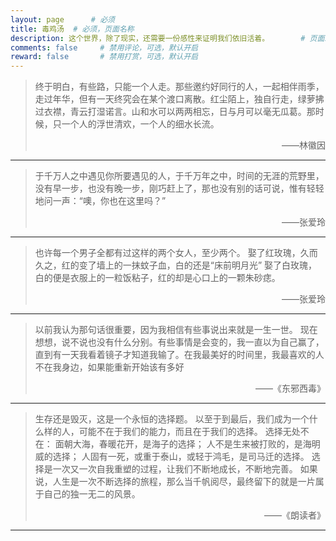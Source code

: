 ```yaml
---
layout: page      # 必须
title: 毒鸡汤  # 必须，页面名称
description: 这个世界，除了现实，还需要一份感性来证明我们依旧活着。       # 页面二级标题，描述性文字
comments: false     # 禁用评论，可选，默认开启
reward: false       # 禁用打赏，可选，默认开启
---
```


<style>
body {  }
.page-content { border-bottom: none; }
#main { background-image: url(http://www.syg315.com/images/dbg.jpg) }
</style>

>终于明白，有些路，只能一个人走。那些邀约好同行的人，一起相伴雨季，走过年华，但有一天终究会在某个渡口离散。红尘陌上，独自行走，绿萝拂过衣襟，青云打湿诺言。山和水可以两两相忘，日与月可以毫无瓜葛。那时候，只一个人的浮世清欢，一个人的细水长流。
><p style="text-align: right;">——林徽因</p>

---

>于千万人之中遇见你所要遇见的人，于千万年之中，时间的无涯的荒野里，没有早一步，也没有晚一步，刚巧赶上了，那也没有别的话可说，惟有轻轻地问一声：“噢，你也在这里吗？”
><p style="text-align: right;">——张爱玲</p>

---

>也许每一个男子全都有过这样的两个女人，至少两个。
>娶了红玫瑰，久而久之，红的变了墙上的一抹蚊子血，白的还是“床前明月光”
>娶了白玫瑰，白的便是衣服上的一粒饭粘子，红的却是心口上的一颗朱砂痣。
><p style="text-align: right;">——张爱玲</p>

---

>以前我认为那句话很重要，因为我相信有些事说出来就是一生一世。
>现在想想，说不说也没有什么分别。有些事情是会变的，我一直以为自己赢了，直到有一天我看着镜子才知道我输了。在我最美好的时间里，我最喜欢的人不在我身边，如果能重新开始该有多好
><p style="text-align: right;">——《东邪西毒》</p>

---

>生存还是毁灭，这是一个永恒的选择题。
>以至于到最后，我们成为一个什么样的人，可能不在于我们的能力，而且在于我们的选择。
>选择无处不在：
>面朝大海，春暖花开，是海子的选择；
>人不是生来被打败的，是海明威的选择；
>人固有一死，或重于泰山，或轻于鸿毛，是司马迁的选择。
>选择是一次又一次自我重塑的过程，让我们不断地成长，不断地完善。
>如果说，人生是一次不断选择的旅程，那么当千帆阅尽，最终留下的就是一片属于自己的独一无二的风景。
><p style="text-align: right;">——《朗读者》</p>

---